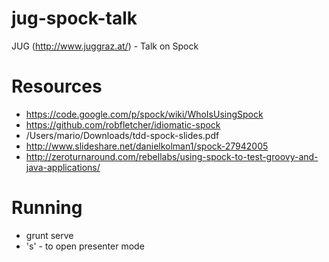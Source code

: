 # jug-spock-talk
JUG (http://www.juggraz.at/) - Talk on Spock

# Resources
- https://code.google.com/p/spock/wiki/WhoIsUsingSpock
- https://github.com/robfletcher/idiomatic-spock
- /Users/mario/Downloads/tdd-spock-slides.pdf
- http://www.slideshare.net/danielkolman1/spock-27942005
- http://zeroturnaround.com/rebellabs/using-spock-to-test-groovy-and-java-applications/

# Running
- grunt serve
- 's' - to open presenter mode

